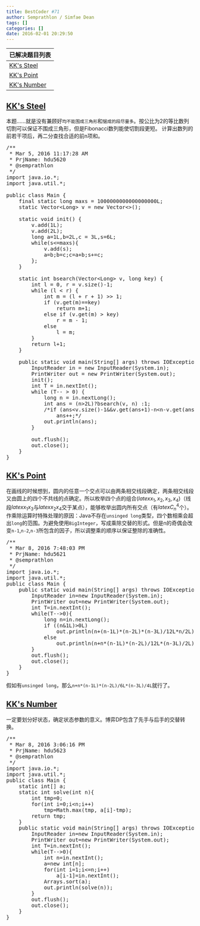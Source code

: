 ```yaml
---
title: BestCoder #71
author: Semprathlon / Simfae Dean
tags: []
categories: []
date: 2016-02-01 20:29:50
---
```

| 已解决题目列表          |
| ---------------- |
| [KK's Steel][1]  |
| [KK's Point][2]  |
| [KK's Number][3] |

<!--more-->

## [KK's Steel][4]

本题……就是没有兼顾好`均不能围成三角形`和`锯成的段尽量多`。按公比为2的等比数列切割可以保证不围成三角形，但是Fibonacci数列能使切割段更短。 计算出数列的前若干项后，再二分查找合适的前n项和。

<pre class="lang:java decode:true " title="hdu5620" >/**
 * Mar 5, 2016 11:17:28 AM
 * PrjName: hdu5620
 * @semprathlon
 */
import java.io.*;
import java.util.*;

public class Main {
    final static long maxs = 1000000000000000000L;
    static Vector&lt;Long> v = new Vector&lt;>();

    static void init() {
        v.add(1L);
        v.add(2L);
        long a=1L,b=2L,c = 3L,s=6L;
        while(s&lt;=maxs){
            v.add(s);
            a=b;b=c;c=a+b;s+=c;
        };
    }

    static int bsearch(Vector&lt;Long> v, long key) {
        int l = 0, r = v.size()-1;
        while (l &lt; r) {
            int m = (l + r + 1) >> 1;
            if (v.get(m)==key)
                return m+1;
            else if (v.get(m) > key)
                r = m - 1;
            else
                l = m;
        }
        return l+1;
    }

    public static void main(String[] args) throws IOException {
        InputReader in = new InputReader(System.in);
        PrintWriter out = new PrintWriter(System.out);
        init();
        int T = in.nextInt();
        while (T-- > 0) {
            long n = in.nextLong();
            int ans = (n>2L)?bsearch(v, n) :1;
            /*if (ans&lt;v.size()-1&&v.get(ans+1)-n&lt;n-v.get(ans))
                ans++;*/
            out.println(ans);
        }

        out.flush();
        out.close();
    }
}
</pre>

## [KK's Point][5]

在画线的时候想到，圆内的任意一个交点可以由两条相交线段确定，两条相交线段又由圆上的四个不共线的点确定。所以枚举四个点的组合($latex x_1,x_2,x_3,x_4$)（线段$latex x_1 x_3$与$latex x_2 x_4$交于某点），能够枚举出圆内所有交点（有$latex C_n^4$个）。 作乘除运算时特殊处理的原因：Java不存在`unsinged long`类型，四个数相乘会超出`long`的范围。为避免使用`BigInteger`，写成乘除交替的形式。但是n的奇偶会改变`n-1`,`n-2`,`n-3`所包含的因子，所以调整乘的顺序以保证整除的准确性。

<pre class="lang:java decode:true " title="hdu5621（原创题解）" >/**
 * Mar 8, 2016 7:48:03 PM
 * PrjName: hdu5621
 * @semprathlon
 */
import java.io.*;
import java.util.*;
public class Main {
    public static void main(String[] args) throws IOException{
        InputReader in=new InputReader(System.in);
        PrintWriter out=new PrintWriter(System.out);
        int T=in.nextInt();
        while(T-->0){
            long n=in.nextLong();
            if ((n&1L)>0L)
                out.println(n+(n-1L)*(n-2L)*(n-3L)/12L*n/2L);
            else
                out.println(n+n*(n-1L)*(n-2L)/12L*(n-3L)/2L);
        }
        out.flush();
        out.close();
    }
}
</pre>

假如有`unsinged long`，那么`n+n*(n-1L)*(n-2L)/6L*(n-3L)/4L`就行了。

## [KK's Number][6]

一定要划分好状态，确定状态参数的意义。博弈DP包含了先手与后手的交替转换。

<pre class="lang:java decode:true " title="hdu5623" >/**
 * Mar 8, 2016 3:06:16 PM
 * PrjName: hdu5623
 * @semprathlon
 */
import java.io.*;
import java.util.*;
public class Main {
    static int[] a;
    static int solve(int n){
        int tmp=0;
        for(int i=0;i&lt;n;i++)
            tmp=Math.max(tmp, a[i]-tmp);
        return tmp;
    }
    public static void main(String[] args) throws IOException{
        InputReader in=new InputReader(System.in);
        PrintWriter out=new PrintWriter(System.out);
        int T=in.nextInt();
        while(T-->0){
            int n=in.nextInt();
            a=new int[n];
            for(int i=1;i&lt;=n;i++)
                a[i-1]=in.nextInt();
            Arrays.sort(a);
            out.println(solve(n));
        }
        out.flush();
        out.close();
    }
}
</pre>

 [1]: http://bestcoder.hdu.edu.cn/contests/contest_chineseproblem.php?cid=669&pid=1001
 [2]: http://bestcoder.hdu.edu.cn/contests/contest_chineseproblem.php?cid=669&pid=1002
 [3]: http://bestcoder.hdu.edu.cn/contests/contest_chineseproblem.php?cid=669&pid=1004
 [4]: http://acm.hdu.edu.cn/showproblem.php?pid=5620
 [5]: http://acm.hdu.edu.cn/showproblem.php?pid=5621
 [6]: http://acm.hdu.edu.cn/showproblem.php?pid=5623
